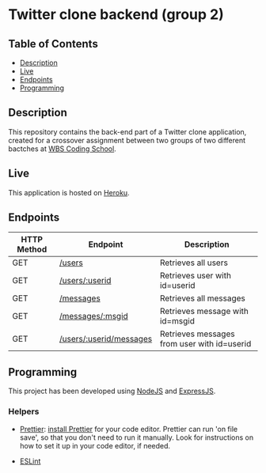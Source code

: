 # Twitter clone backend (group 2)

## Table of Contents

- [Description](#description)
- [Live](#live)
- [Endpoints](#endpoints)
- [Programming](#programming)

## Description

This repository contains the back-end part of a Twitter clone application, created for a crossover assignment between two groups of two different bactches at [WBS Coding School](https://www.wbscodingschool.com).

## Live

This application is hosted on [Heroku](https://wbsgroup2twitter.herokuapp.com/messages).

## Endpoints

| HTTP Method | Endpoint                                                                           | Description                                 |
| ----------- | ---------------------------------------------------------------------------------- | ------------------------------------------- |
| GET         | [/users](https://wbsgroup2twitter.herokuapp.com/users)                             | Retrieves all users                         |
| GET         | [/users/:userid](https://wbsgroup2twitter.herokuapp.com/users/1)                   | Retrieves user with id=userid               |
| GET         | [/messages](https://wbsgroup2twitter.herokuapp.com/messages)                       | Retrieves all messages                      |
| GET         | [/messages/:msgid](https://wbsgroup2twitter.herokuapp.com/messages/1)              | Retrieves message with id=msgid             |
| GET         | [/users/:userid/messages](https://wbsgroup2twitter.herokuapp.com/users/1/messages) | Retrieves messages from user with id=userid |

## Programming

This project has been developed using [NodeJS](https://nodejs.org/en) and [ExpressJS](https://expressjs.com).

### Helpers

- [Prettier](https://prettier.io/): [install Prettier](https://prettier.io/docs/en/editors.html) for your code editor. Prettier can run 'on file save', so that you don't need to run it manually. Look for instructions on how to set it up in your code editor, if needed.

- [ESLint](https://eslint.org)
